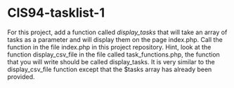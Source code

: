 # CIS94-tasklist-1

For this project, add a function called *display_tasks* that will take an array
of tasks as a parameter and will display them on the page index.php.  Call the function in the file
index.php in this project repository.  Hint, look at the function display_csv_file in the file
called task_functions.php, the function that you will write should be called display_tasks.  It is very 
similar to the display_csv_file function except that the $tasks array has already been provided.
